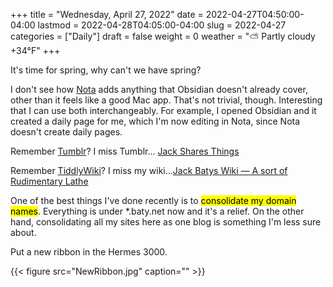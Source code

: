 +++
title = "Wednesday, April 27, 2022"
date = 2022-04-27T04:50:00-04:00
lastmod = 2022-04-28T04:05:00-04:00
slug = 2022-04-27
categories = ["Daily"]
draft = false
weight = 0
weather = "⛅️ Partly cloudy +34°F"
+++

It's time for spring, why can't we have spring?

I don't see how [Nota](https://nota.md) adds anything that Obsidian doesn't already cover, other than it feels like a good Mac app. That's not trivial, though. Interesting that I can use both interchangeably. For example, I opened Obsidian and it created a daily page for me, which I'm now editing in Nota, since Nota doesn't create daily pages.

Remember [Tumblr](https://tumblr.com)? I miss Tumblr... [Jack Shares Things](https://jackbaty.tumblr.com/)

Remember [TiddlyWiki](https://tiddlywiki.com)? I miss my wiki...[Jack Batys Wiki — A sort of Rudimentary Lathe](http://localhost:8080/rudimentarylathe/index.html)

One of the best things I've done recently is to <mark>consolidate my domain names</mark>. Everything is under \*.baty.net now and it's a relief. On the other hand, consolidating all my sites here as one blog is something I'm less sure about.

Put a new ribbon in the Hermes 3000.

{{< figure src="NewRibbon.jpg" caption="" >}}

[//]: # "Exported with love from a post written in Org mode"
[//]: # "- https://github.com/kaushalmodi/ox-hugo"
